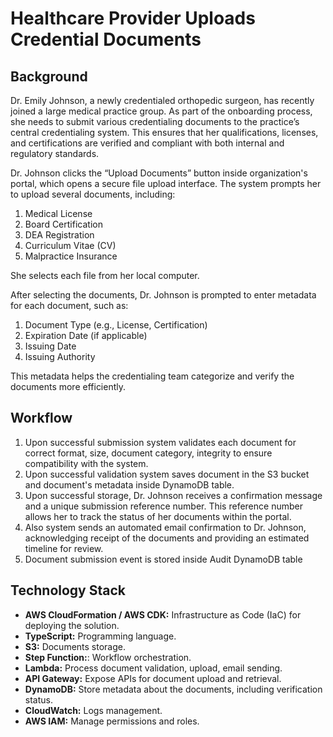 # Healthcare Provider Uploads Credential Documents

## Background
Dr. Emily Johnson, a newly credentialed orthopedic surgeon, has recently joined a large medical practice group. As part of the onboarding process, she needs to submit various credentialing documents to the practice’s central credentialing system. This ensures that her qualifications, licenses, and certifications are verified and compliant with both internal and regulatory standards.

Dr. Johnson clicks the “Upload Documents” button inside organization's portal, which opens a secure file upload interface. The system prompts her to upload several documents, including:

1. Medical License
2. Board Certification
3. DEA Registration
4. Curriculum Vitae (CV)
5. Malpractice Insurance

She selects each file from her local computer. 

After selecting the documents, Dr. Johnson is prompted to enter metadata for each document, such as:

1. Document Type (e.g., License, Certification)
2. Expiration Date (if applicable)
3. Issuing Date
4. Issuing Authority

This metadata helps the credentialing team categorize and verify the documents more efficiently.

## Workflow

1. Upon successful submission system validates each document for correct format, size, document category, integrity to ensure compatibility with the system.
2. Upon successful validation system saves document in the S3 bucket and document's metadata inside DynamoDB table.
3. Upon successful storage, Dr. Johnson receives a confirmation message and a unique submission reference number. This reference number allows her to track the status of her documents within the portal.
4. Also system sends an automated email confirmation to Dr. Johnson, acknowledging receipt of the documents and providing an estimated timeline for review. 
5. Document submission event is stored inside Audit DynamoDB table 

## Technology Stack

- **AWS CloudFormation / AWS CDK:** Infrastructure as Code (IaC) for deploying the solution.
- **TypeScript:** Programming language.
- **S3:** Documents storage.
- **Step Function:**: Workflow orchestration.
- **Lambda:** Process document validation, upload, email sending.
- **API Gateway:** Expose APIs for document upload and retrieval.
- **DynamoDB:** Store metadata about the documents, including verification status.
- **CloudWatch:** Logs management.
- **AWS IAM:** Manage permissions and roles.